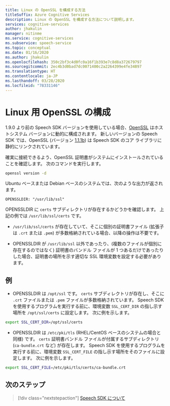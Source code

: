 ```yaml
---
title: Linux の OpenSSL を構成する方法
titleSuffix: Azure Cognitive Services
description: Linux の OpenSSL を構成する方法について説明します。
services: cognitive-services
author: jhakulin
manager: nitinme
ms.service: cognitive-services
ms.subservice: speech-service
ms.topic: conceptual
ms.date: 01/16/2020
ms.author: jhakulin
ms.openlocfilehash: 350c2bf3c4d0fc0a16f1b393e7c8d8a372679797
ms.sourcegitcommit: 2ec4b3d0bad7dc0071400c2a2264399e4fe34897
ms.translationtype: HT
ms.contentlocale: ja-JP
ms.lasthandoff: 03/28/2020
ms.locfileid: "78331146"
---
```

# <a name="configure-openssl-for-linux"></a>Linux 用 OpenSSL の構成

1\.9.0 より前の Speech SDK バージョンを使用している場合、[OpenSSL](https://www.openssl.org) はホストシステム バージョンに動的に構成されます。 新しいバージョンの Speech SDK では、OpenSSL (バージョン [1.1.1b](https://mta.openssl.org/pipermail/openssl-announce/2019-February/000147.html)) は Speech SDK のコア ライブラリに静的にリンクされています。

確実に接続できるよう、OpenSSL 証明書がシステムにインストールされていることを確認します。 次のコマンドを実行します。
```bash
openssl version -d
```

Ubuntu ベースまたは Debian ベースのシステムでは、次のような出力が返されます。
```
OPENSSLDIR: "/usr/lib/ssl"
```

OPENSSLDIR に `certs` サブディレクトリが存在するかどうかを確認します。 上記の例では `/usr/lib/ssl/certs` です。

* `/usr/lib/ssl/certs` が存在していて、そこに個別の証明書ファイル (拡張子は `.crt` または `.pem`) が多数格納されている場合、以降の操作は不要です。

* OPENSSLDIR が `/usr/lib/ssl` 以外であったり、(複数のファイルが個別に存在するのではなく) 証明書のバンドル ファイルが 1 つあるだけであったりした場合、証明書の場所を示す適切な SSL 環境変数を設定する必要があります。

## <a name="examples"></a>例

- OPENSSLDIR は `/opt/ssl` です。 `certs` サブディレクトリが存在し、そこに `.crt` ファイルまたは `.pem` ファイルが多数格納されています。
Speech SDK を使用するプログラムを実行する前に、環境変数 `SSL_CERT_DIR` の指し示す場所を `/opt/ssl/certs` に設定します。 次に例を示します。
```bash
export SSL_CERT_DIR=/opt/ssl/certs
```

- OPENSSLDIR は `/etc/pki/tls` (RHEL/CentOS ベースのシステムの場合と同様) です。 `certs` 証明書バンドル ファイルが付属するサブディレクトリ (`ca-bundle.crt` など) が存在します。
Speech SDK を使用するプログラムを実行する前に、環境変数 `SSL_CERT_FILE` の指し示す場所をそのファイルに設定します。 次に例を示します。
```bash
export SSL_CERT_FILE=/etc/pki/tls/certs/ca-bundle.crt
```

## <a name="next-steps"></a>次のステップ

> [!div class="nextstepaction"]
> [Speech SDK について](speech-sdk.md)
